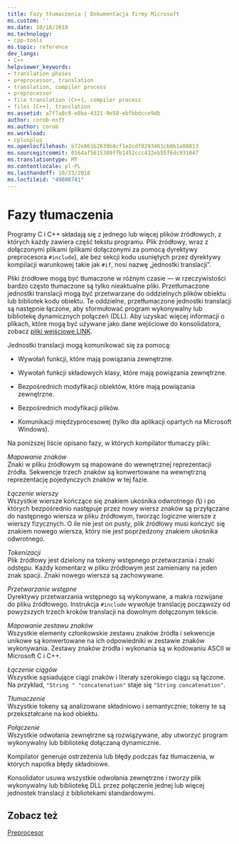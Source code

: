 ```yaml
---
title: Fazy tłumaczenia | Dokumentacja firmy Microsoft
ms.custom: ''
ms.date: 10/18/2018
ms.technology:
- cpp-tools
ms.topic: reference
dev_langs:
- C++
helpviewer_keywords:
- translation phases
- preprocessor, translation
- translation, compiler process
- preprocessor
- file translation [C++], compiler process
- files [C++], translation
ms.assetid: a7f7a8c9-e8ba-4321-9e50-ebfbbdcce9db
author: corob-msft
ms.author: corob
ms.workload:
- cplusplus
ms.openlocfilehash: b72e861b2639b8cf1e2cdf8293461cb8b1a00813
ms.sourcegitcommit: 0164af5615389ffb1452ccc432eb55f6dc931047
ms.translationtype: MT
ms.contentlocale: pl-PL
ms.lasthandoff: 10/23/2018
ms.locfileid: "49808741"
---
```

# <a name="phases-of-translation"></a>Fazy tłumaczenia

Programy C i C++ składają się z jednego lub więcej plików źródłowych, z których każdy zawiera część tekstu programu. Plik źródłowy, wraz z dołączonymi plikami (plikami dołączonymi za pomocą dyrektywy preprocesora `#include`), ale bez sekcji kodu usuniętych przez dyrektywy kompilacji warunkowej takie jak `#if`, nosi nazwę „jednostki translacji”.

Pliki źródłowe mogą być tłumaczone w różnym czasie — w rzeczywistości bardzo często tłumaczone są tylko nieaktualne pliki. Przetłumaczone jednostki translacji mogą być przetwarzane do oddzielnych plików obiektu lub bibliotek kodu obiektu. Te oddzielne, przetłumaczone jednostki translacji są następnie łączone, aby sformułować program wykonywalny lub bibliotekę dynamicznych połączeń (DLL).  Aby uzyskać więcej informacji o plikach, które mogą być używane jako dane wejściowe do konsolidatora, zobacz [pliki wejściowe LINK](../build/reference/link-input-files.md).

Jednostki translacji mogą komunikować się za pomocą:

- Wywołań funkcji, które mają powiązania zewnętrzne.

- Wywołań funkcji składowych klasy, które mają powiązania zewnętrzne.

- Bezpośrednich modyfikacji obiektów, które mają powiązania zewnętrzne.

- Bezpośrednich modyfikacji plików.

- Komunikacji międzyprocesowej (tylko dla aplikacji opartych na Microsoft Windows).

Na poniższej liście opisano fazy, w których kompilator tłumaczy pliki:

*Mapowanie znaków*<br/>
Znaki w pliku źródłowym są mapowane do wewnętrznej reprezentacji źródła. Sekwencje trzech znaków są konwertowane na wewnętrzną reprezentację pojedynczych znaków w tej fazie.

*Łączenie wierszy*<br/>
Wszystkie wiersze kończące się znakiem ukośnika odwrotnego (**\\**) i po których bezpośrednio następuje przez nowy wiersz znaków są przyłączane do następnego wiersza w pliku źródłowym, tworząc logiczne wiersze z wierszy fizycznych. O ile nie jest on pusty, plik źródłowy musi kończyć się znakiem nowego wiersza, który nie jest poprzedzony znakiem ukośnika odwrotnego.

*Tokenizacji*<br/>
Plik źródłowy jest dzielony na tokeny wstępnego przetwarzania i znaki odstępu. Każdy komentarz w pliku źródłowym jest zamieniany na jeden znak spacji. Znaki nowego wiersza są zachowywane.

*Przetwarzanie wstępne*<br/>
Dyrektywy przetwarzania wstępnego są wykonywane, a makra rozwijane do pliku źródłowego. Instrukcja `#include` wywołuje translację począwszy od powyższych trzech kroków translacji na dowolnym dołączonym tekście.

*Mapowanie zestawu znaków*<br/>
Wszystkie elementy członkowskie zestawu znaków źródła i sekwencje unikowe są konwertowane na ich odpowiedniki w zestawie znaków wykonywania. Zestawy znaków źródła i wykonania są w kodowaniu ASCII w Microsoft C i C++.

*Łączenie ciągów*<br/>
Wszystkie sąsiadujące ciągi znaków i literały szerokiego ciągu są łączone. Na przykład, `"String " "concatenation"` staje się `"String concatenation"`.

*Tłumaczenie*<br/>
Wszystkie tokeny są analizowane składniowo i semantycznie; tokeny te są przekształcane na kod obiektu.

*Połączenie*<br/>
Wszystkie odwołania zewnętrzne są rozwiązywane, aby utworzyć program wykonywalny lub bibliotekę dołączaną dynamicznie.

Kompilator generuje ostrzeżenia lub błędy podczas faz tłumaczenia, w których napotka błędy składniowe.

Konsolidator usuwa wszystkie odwołania zewnętrzne i tworzy plik wykonywalny lub bibliotekę DLL przez połączenie jednej lub więcej jednostek translacji z bibliotekami standardowymi.

## <a name="see-also"></a>Zobacz też

[Preprocesor](../preprocessor/preprocessor.md)